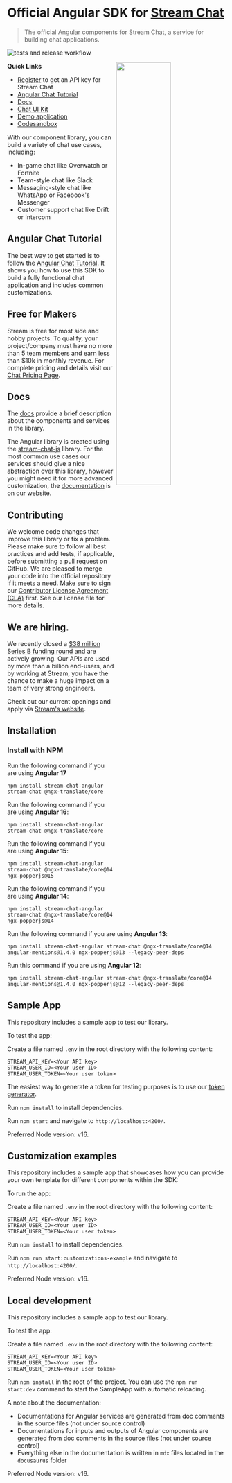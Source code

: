 # Official Angular SDK for [Stream Chat](https://getstream.io/chat/sdk/react/)

> The official Angular components for Stream Chat, a service for building chat applications.

![tests and release workflow](https://github.com/GetStream/stream-chat-angular/actions/workflows/workflow.yml/badge.svg)

<img align="right" src="https://getstream.imgix.net/images/chat/chattutorialart@3x.png?auto=format,enhance" width="50%" />

**Quick Links**

- [Register](https://getstream.io/chat/trial/) to get an API key for Stream Chat
- [Angular Chat Tutorial](https://getstream.io/chat/angular/tutorial/)
- [Docs](https://getstream.io/chat/docs/sdk/angular/)
- [Chat UI Kit](https://getstream.io/chat/ui-kit/)
- [Demo application](https://angular-chat-demo-getstreamio.vercel.app/)
- [Codesandbox](https://codesandbox.io/p/devbox/stream-chat-angular-sample-app-gkczc5?file=%2Fsrc%2Fapp%2Fapp.component.ts%3A11%2C32)

With our component library, you can build a variety of chat use cases, including:

- In-game chat like Overwatch or Fortnite
- Team-style chat like Slack
- Messaging-style chat like WhatsApp or Facebook's Messenger
- Customer support chat like Drift or Intercom

## Angular Chat Tutorial

The best way to get started is to follow the [Angular Chat Tutorial](https://getstream.io/chat/angular/tutorial/). It shows you how to use this SDK to build a fully functional chat application and includes common customizations.

## Free for Makers

Stream is free for most side and hobby projects. To qualify, your project/company must have no more than 5 team members and earn less than $10k in monthly revenue.
For complete pricing and details visit our [Chat Pricing Page](https://getstream.io/chat/pricing/).

## Docs

The [docs](https://getstream.io/chat/docs/sdk/angular/) provide a brief description about the components and services in the library.

The Angular library is created using the [stream-chat-js](https://github.com/getstream/stream-chat-js) library. For the most common use cases our services should give a nice abstraction over this library, however you might need it for more advanced customization, the [documentation](https://getstream.io/chat/docs/js/) is on our website.

## Contributing

We welcome code changes that improve this library or fix a problem. Please make sure to follow all best practices and add tests, if applicable, before submitting a pull request on GitHub. We are pleased to merge your code into the official repository if it meets a need. Make sure to sign our [Contributor License Agreement (CLA)](https://docs.google.com/forms/d/e/1FAIpQLScFKsKkAJI7mhCr7K9rEIOpqIDThrWxuvxnwUq2XkHyG154vQ/viewform) first. See our license file for more details.

## We are hiring.

We recently closed a [$38 million Series B funding round](https://techcrunch.com/2021/03/04/stream-raises-38m-as-its-chat-and-activity-feed-apis-power-communications-for-1b-users/) and are actively growing.
Our APIs are used by more than a billion end-users, and by working at Stream, you have the chance to make a huge impact on a team of very strong engineers.

Check out our current openings and apply via [Stream's website](https://getstream.io/team/#jobs).

## Installation

### Install with NPM

Run the following command if you are using **Angular 17**

```shell
npm install stream-chat-angular stream-chat @ngx-translate/core
```

Run the following command if you are using **Angular 16**:

```shell
npm install stream-chat-angular stream-chat @ngx-translate/core
```

Run the following command if you are using **Angular 15**:

```shell
npm install stream-chat-angular stream-chat @ngx-translate/core@14 ngx-popperjs@15
```

Run the following command if you are using **Angular 14**:

```shell
npm install stream-chat-angular stream-chat @ngx-translate/core@14 ngx-popperjs@14
```

Run the following command if you are using **Angular 13**:

```shell
npm install stream-chat-angular stream-chat @ngx-translate/core@14 angular-mentions@1.4.0 ngx-popperjs@13 --legacy-peer-deps
```

Run this command if you are using **Angular 12**:

```shell
npm install stream-chat-angular stream-chat @ngx-translate/core@14 angular-mentions@1.4.0 ngx-popperjs@12 --legacy-peer-deps
```

## Sample App

This repository includes a sample app to test our library.

To test the app:

Create a file named `.env` in the root directory with the following content:

```
STREAM_API_KEY=<Your API key>
STREAM_USER_ID=<Your user ID>
STREAM_USER_TOKEN=<Your user token>
```

The easiest way to generate a token for testing purposes is to use our [token generator](https://getstream.io/chat/docs/react/token_generator/).

Run `npm install` to install dependencies.

Run `npm start` and navigate to `http://localhost:4200/`.

Preferred Node version: v16.

## Customization examples

This repository includes a sample app that showcases how you can provide your own template for different components within the SDK:

To run the app:

Create a file named `.env` in the root directory with the following content:

```
STREAM_API_KEY=<Your API key>
STREAM_USER_ID=<Your user ID>
STREAM_USER_TOKEN=<Your user token>
```

Run `npm install` to install dependencies.

Run `npm run start:customizations-example` and navigate to `http://localhost:4200/`.

Preferred Node version: v16.

## Local development

This repository includes a sample app to test our library.

To test the app:

Create a file named `.env` in the root directory with the following content:

```
STREAM_API_KEY=<Your API key>
STREAM_USER_ID=<Your user ID>
STREAM_USER_TOKEN=<Your user token>
```

Run `npm install` in the root of the project. You can use the `npm run start:dev` command to start the SampleApp with automatic reloading.

A note about the documentation:

- Documentations for Angular services are generated from doc comments in the source files (not under source control)
- Documentations for inputs and outputs of Angular components are generated from doc comments in the source files (not under source control)
- Everything else in the documentation is written in `mdx` files located in the `docusaurus` folder

Preferred Node version: v16.
